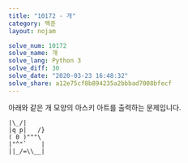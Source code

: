 ```yaml
---
title: "10172 - 개"
category: 백준
layout: nojam

solve_num: 10172
solve_name: 개
solve_lang: Python 3
solve_diff: 30
solve_date: "2020-03-23 16:48:32"
solve_share: a12e75cf8b894235a2bbbad7008bfecf
---
```


아래와 같은 개 모양의 아스키 아트를 출력하는 문제입니다.

```
|\_/|
|q p|   /}
( 0 )"""\
|"^"`    |
||_/=\\__|
```
